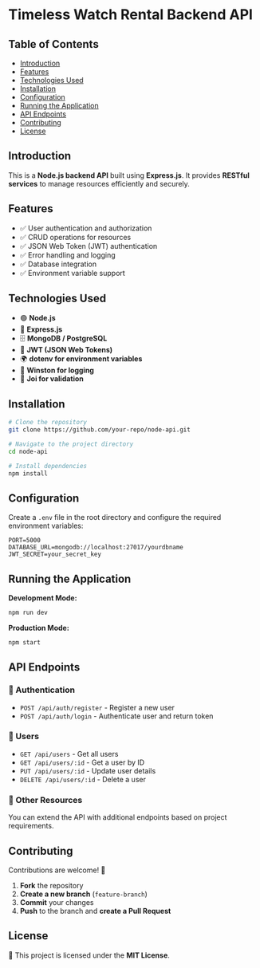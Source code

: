# Timeless Watch Rental Backend API

## Table of Contents

- [Introduction](#introduction)
- [Features](#features)
- [Technologies Used](#technologies-used)
- [Installation](#installation)
- [Configuration](#configuration)
- [Running the Application](#running-the-application)
- [API Endpoints](#api-endpoints)
- [Contributing](#contributing)
- [License](#license)

## Introduction

This is a **Node.js backend API** built using **Express.js**. It provides **RESTful services** to manage resources efficiently and securely.

## Features

- ✅ User authentication and authorization
- ✅ CRUD operations for resources
- ✅ JSON Web Token (JWT) authentication
- ✅ Error handling and logging
- ✅ Database integration
- ✅ Environment variable support

## Technologies Used

- 🟢 **Node.js**
- 🚀 **Express.js**
- 🗄 **MongoDB / PostgreSQL**
- 🔐 **JWT (JSON Web Tokens)**
- 🌍 **dotenv for environment variables**
- 📜 **Winston for logging**
- 📏 **Joi for validation**

## Installation

```sh
# Clone the repository
git clone https://github.com/your-repo/node-api.git

# Navigate to the project directory
cd node-api

# Install dependencies
npm install
```

## Configuration

Create a `.env` file in the root directory and configure the required environment variables:

```env
PORT=5000
DATABASE_URL=mongodb://localhost:27017/yourdbname
JWT_SECRET=your_secret_key
```

## Running the Application

**Development Mode:**

```sh
npm run dev
```

**Production Mode:**

```sh
npm start
```

## API Endpoints

### 🔐 Authentication

- `POST /api/auth/register` - Register a new user
- `POST /api/auth/login` - Authenticate user and return token

### 👤 Users

- `GET /api/users` - Get all users
- `GET /api/users/:id` - Get a user by ID
- `PUT /api/users/:id` - Update user details
- `DELETE /api/users/:id` - Delete a user

### 📌 Other Resources

You can extend the API with additional endpoints based on project requirements.

## Contributing

Contributions are welcome! 🚀

1. **Fork** the repository
2. **Create a new branch** (`feature-branch`)
3. **Commit** your changes
4. **Push** to the branch and **create a Pull Request**

## License

📜 This project is licensed under the **MIT License**.

